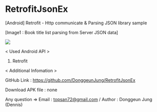 # RetrofitJsonEx

[Android] Retrofit - Http communicate & Parsing JSON library sample


[Image1 : Book title list parsing from Server JSON data]

<div>
<img src="https://github.com/DonggeunJung/RetrofitJsonEx/blob/master/RetrofitJsonEx_Capture.png?raw=true width="400px"></img>
</div>


< Used Android API >
1. Retrofit



< Additional Infomation >

GitHub Link : https://github.com/DonggeunJung/RetrofitJsonEx

Download APK file : none

Any question => Email : topsan72@gmail.com / Author : Donggeun Jung (Dennis)

